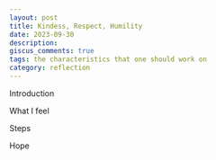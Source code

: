 ```yaml
---
layout: post
title: Kindess, Respect, Humility
date: 2023-09-30
description: 
giscus_comments: true
tags: the characteristics that one should work on
category: reflection
---
```




Introduction

What I feel

Steps

Hope
